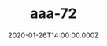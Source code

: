 ---
title: "aaa-72"
description: "hello there"
date: "2020-01-26T14:00:00.000Z"
tags: 
published: true
---
